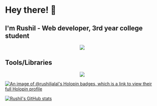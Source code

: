 # Hey there! 👋 <br> 
## <strong>I'm Rushil</strong> - Web developer, 3rd year college student
<p align="center">
    <img src="https://go-skill-icons.vercel.app/api/icons?i=html,css,js,typescript,react,reactnative,java,python,c,cs,oracle,bash" />
</p>
    <h2>Tools/Libraries</h2>
    <p align="center">
      <img src="https://go-skill-icons.vercel.app/api/icons?i=nextjs,expo,firebase,postman,zustand,redux,authjs,chartjs,vercel,git,metabase,gdevelop,npm,bun,vite,linux" />
    </p>
  </a>
</p>

[![An image of @rushiljalal's Holopin badges, which is a link to view their full Holopin profile](https://holopin.me/rushiljalal)](https://holopin.io/@rushiljalal)

[![Rushil's GitHub stats](https://github-readme-stats.vercel.app/api?username=rushiljalal&show_icons=true&theme=tokyonight)](https://github.com/anuraghazra/github-readme-stats)
<!---
RushilJalal/RushilJalal is a ✨ special ✨ repository because its `README.md` (this file) appears on your GitHub profile.
You can click the Preview link to take a look at your changes.
--->
